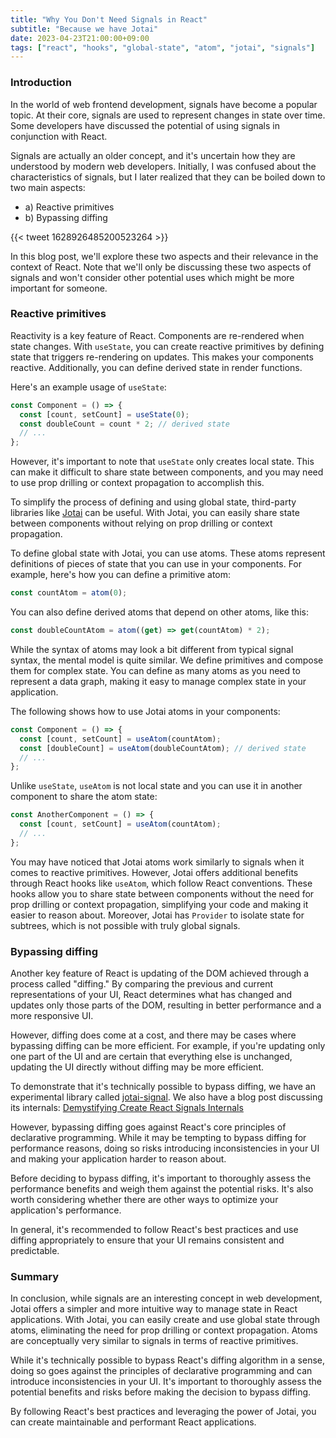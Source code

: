 ```yaml
---
title: "Why You Don't Need Signals in React"
subtitle: "Because we have Jotai"
date: 2023-04-23T21:00:00+09:00
tags: ["react", "hooks", "global-state", "atom", "jotai", "signals"]
---
```


### Introduction

In the world of web frontend development, signals have become a popular topic.
At their core, signals are used to represent changes in state over time.
Some developers have discussed the potential of using signals
in conjunction with React.

Signals are actually an older concept, and it's uncertain
how they are understood by modern web developers.
Initially, I was confused about the characteristics of signals,
but I later realized that they can be boiled down to two main aspects:

- a) Reactive primitives
- b) Bypassing diffing

{{< tweet 1628926485200523264 >}}

In this blog post, we'll explore these two aspects
and their relevance in the context of React.
Note that we'll only be discussing these two aspects of signals
and won't consider other potential uses
which might be more important for someone.

### Reactive primitives

Reactivity is a key feature of React.
Components are re-rendered when state changes.
With `useState`, you can create reactive primitives by defining state
that triggers re-rendering on updates.
This makes your components reactive.
Additionally, you can define derived state in render functions.

Here's an example usage of `useState`:

```js
const Component = () => {
  const [count, setCount] = useState(0);
  const doubleCount = count * 2; // derived state
  // ...
};
```

However, it's important to note that `useState` only creates local state.
This can make it difficult to share state between components,
and you may need to use prop drilling or context propagation to accomplish this.

To simplify the process of defining and using global state,
third-party libraries like [Jotai](https://jotai.org) can be useful.
With Jotai, you can easily share state between components
without relying on prop drilling or context propagation.

To define global state with Jotai, you can use atoms.
These atoms represent definitions of pieces of state
that you can use in your components.
For example, here's how you can define a primitive atom:

```js
const countAtom = atom(0);
```

You can also define derived atoms that depend on other atoms, like this:

```js
const doubleCountAtom = atom((get) => get(countAtom) * 2);
```

While the syntax of atoms may look a bit different from typical signal syntax,
the mental model is quite similar.
We define primitives and compose them for complex state.
You can define as many atoms as you need to represent a data graph,
making it easy to manage complex state in your application.

The following shows how to use Jotai atoms in your components:

```js
const Component = () => {
  const [count, setCount] = useAtom(countAtom);
  const [doubleCount] = useAtom(doubleCountAtom); // derived state
  // ...
};
```

Unlike `useState`, `useAtom` is not local state and
you can use it in another component to share the atom state:


```js
const AnotherComponent = () => {
  const [count, setCount] = useAtom(countAtom);
  // ...
};
```

You may have noticed that Jotai atoms work similarly to signals
when it comes to reactive primitives.
However, Jotai offers additional benefits through React hooks like `useAtom`,
which follow React conventions.
These hooks allow you to share state between components
without the need for prop drilling or context propagation,
simplifying your code and making it easier to reason about.
Moreover, Jotai has `Provider` to isolate state for subtrees,
which is not possible with truly global signals.

### Bypassing diffing

Another key feature of React is updating of the DOM
achieved through a process called "diffing."
By comparing the previous and current representations of your UI,
React determines what has changed and updates only those parts of the DOM,
resulting in better performance and a more responsive UI.

However, diffing does come at a cost,
and there may be cases where bypassing diffing can be more efficient.
For example, if you're updating only one part of the UI
and are certain that everything else is unchanged,
updating the UI directly without diffing may be more efficient.

To demonstrate that it's technically possible to bypass diffing,
we have an experimental library called
[jotai-signal](https://github.com/jotaijs/jotai-signal).
We also have a blog post discussing its internals:
[Demystifying Create React Signals Internals](https://blog.axlight.com/posts/demystifying-create-react-signals-internals/)

However, bypassing diffing goes against React's core principles
of declarative programming.
While it may be tempting to bypass diffing for performance reasons,
doing so risks introducing inconsistencies in your UI and
making your application harder to reason about.

Before deciding to bypass diffing, it's important to thoroughly
assess the performance benefits and weigh them against the potential risks.
It's also worth considering whether there are other ways to
optimize your application's performance.

In general, it's recommended to follow React's best practices
and use diffing appropriately
to ensure that your UI remains consistent and predictable.

### Summary

In conclusion, while signals are an interesting concept in web development,
Jotai offers a simpler and more intuitive way to manage state
in React applications.
With Jotai, you can easily create and use global state through atoms,
eliminating the need for prop drilling or context propagation.
Atoms are conceptually very similar to signals in terms of
reactive primitives.

While it's technically possible to
bypass React's diffing algorithm in a sense,
doing so goes against the principles of declarative programming
and can introduce inconsistencies in your UI.
It's important to thoroughly assess the potential benefits
and risks before making the decision to bypass diffing.

By following React's best practices and leveraging the power of Jotai,
you can create maintainable and performant React applications.

